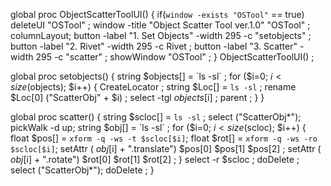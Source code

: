 global proc ObjectScatterToolUI()
{
    if(`window -exists "OSTool"` == true)
    deleteUI "OSTool" ;
    window -title "Object Scatter Tool ver.1.0" "OSTool" ;
    columnLayout;
    button -label "1. Set Objects" -width 295 -c "setobjects" ;
    button -label "2. Rivet" -width 295 -c Rivet ;
    button -label "3. Scatter" -width 295 -c "scatter" ;
    showWindow "OSTool" ;
}
ObjectScatterToolUI() ;

global proc setobjects()
{
    string $objects[] = `ls -sl` ;
    for ($i=0; $i<size($objects); $i++)
        {
            CreateLocator ;
            string $Loc[] = `ls -sl` ;
            rename $Loc[0] ("ScatterObj" + $i) ;
            select -tgl $objects[$i] ;
            parent ;
        }
}

global proc scatter()
{
    string $scloc[] = `ls -sl` ;
    select ("ScatterObj*");
    pickWalk -d up;
    string $obj[] = `ls -sl` ;
    for ($i=0; $i<size($scloc); $i++)
        {
            float $pos[] = `xform -q -ws -t $scloc[$i]`;
            float $rot[] = `xform -q -ws -ro $scloc[$i]`;
            setAttr ( $obj[$i] + ".translate") $pos[0] $pos[1] $pos[2] ;
            setAttr ( $obj[$i] + ".rotate") $rot[0] $rot[1] $rot[2] ;
        }
        select -r $scloc ;
        doDelete ;
        select ("ScatterObj*");
        doDelete ;
}
